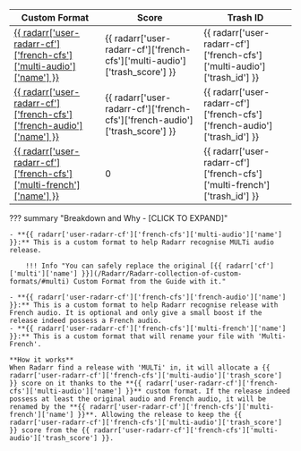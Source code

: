 | Custom Format                                                                                                                   | Score                                                                         | Trash ID                                                                  |
| ------------------------------------------------------------------------------------------------------------------------------- | ----------------------------------------------------------------------------- | ------------------------------------------------------------------------- |
| [{{ radarr['user-radarr-cf']['french-cfs']['multi-audio']['name'] }}](/Radarr/Radarr-collection-of-custom-formats/#multi-audio)   | {{ radarr['user-radarr-cf']['french-cfs']['multi-audio']['trash_score'] }}    | {{ radarr['user-radarr-cf']['french-cfs']['multi-audio']['trash_id'] }}   |
| [{{ radarr['user-radarr-cf']['french-cfs']['french-audio']['name'] }}](/Radarr/Radarr-collection-of-custom-formats/#french-audio) | {{ radarr['user-radarr-cf']['french-cfs']['french-audio']['trash_score'] }}   | {{ radarr['user-radarr-cf']['french-cfs']['french-audio']['trash_id'] }}  |
| [{{ radarr['user-radarr-cf']['french-cfs']['multi-french']['name'] }}](/Radarr/Radarr-collection-of-custom-formats/#multi-french) | 0                                                                             | {{ radarr['user-radarr-cf']['french-cfs']['multi-french']['trash_id'] }}  |

??? summary "Breakdown and Why - [CLICK TO EXPAND]"

    - **{{ radarr['user-radarr-cf']['french-cfs']['multi-audio']['name'] }}:** This is a custom format to help Radarr recognise MULTi audio release.

        !!! Info "You can safely replace the original [{{ radarr['cf']['multi']['name'] }}](/Radarr/Radarr-collection-of-custom-formats/#multi) Custom Format from the Guide with it."

    - **{{ radarr['user-radarr-cf']['french-cfs']['french-audio']['name'] }}:** This is a custom format to help Radarr recognise release with French audio. It is optional and only give a small boost if the release indeed possess a French audio.
    - **{{ radarr['user-radarr-cf']['french-cfs']['multi-french']['name'] }}:** This is a custom format that will rename your file with 'Multi-French'.

    **How it works**
    When Radarr find a release with 'MULTi' in, it will allocate a {{ radarr['user-radarr-cf']['french-cfs']['multi-audio']['trash_score'] }} score on it thanks to the **{{ radarr['user-radarr-cf']['french-cfs']['multi-audio']['name'] }}** custom format. If the release indeed possess at least the original audio and French audio, it will be renamed by the **{{ radarr['user-radarr-cf']['french-cfs']['multi-french']['name'] }}**. Allowing the release to keep the {{ radarr['user-radarr-cf']['french-cfs']['multi-audio']['trash_score'] }} score from the {{ radarr['user-radarr-cf']['french-cfs']['multi-audio']['trash_score'] }}.
